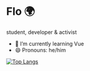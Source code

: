# Flo 🌍
student, developer & activist
- 🌱 I’m currently learning Vue
- 😄 Pronouns: he/him

[![Top Langs](https://github-readme-stats.vercel.app/api/top-langs/?username=flomero&layout=compact&theme=radical&show_icons=true&hide=html)](https://github.com/anuraghazra/github-readme-stats)








<!--
**flomero/flomero** is a ✨ _special_ ✨ repository because its `README.md` (this file) appears on your GitHub profile.

Here are some ideas to get you started:

- 🔭 I’m currently working on ...
- 🌱 I’m currently learning ...
- 👯 I’m looking to collaborate on ...
- 🤔 I’m looking for help with ...
- 💬 Ask me about ...
- 📫 How to reach me: ...
- 😄 Pronouns: ...
- ⚡ Fun fact: ...
-->
